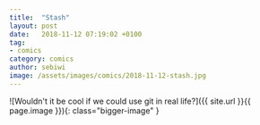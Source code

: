 ```yaml
---
title:  "Stash"
layout: post
date:   2018-11-12 07:19:02 +0100
tag:
- comics
category: comics
author: sebiwi
image: /assets/images/comics/2018-11-12-stash.jpg
---
```


![Wouldn't it be cool if we could use git in real life?]({{ site.url }}{{ page.image }}){: class="bigger-image" }
